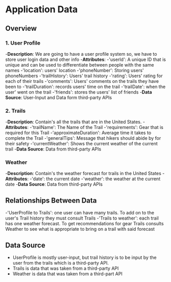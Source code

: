 # Application Data

## Overview
 
### 1. User Profile

-**Description**: We are going to have a user profile system so, we have to store user login data and other info
-**Attributes**:
    -'userId': A unique ID that is unique and can be used to differentiate between people with the same names
    -'location': users' location
    -'phoneNumber': Storing  users' phoneNumbers 
    -'trailHistory': Users' trail history
    -'rating': Users' rating for each of their trails
    -'comments': Users' comments on the trails they have been to
    -'trailDuration': records users' time on the trail
    -'trailDate': when the user' went on the trail
    -'friends': stores the users' list of friends
-**Data Source**: User-Input and Data form third-party APIs

### 2. Trails

-**Description**: Contain's all the trails that are in the United States.
-**Attributes**:
    -'trailName': The Name of the Trail
    -'requirements': Gear that is required for this Trail
    -'approximateDuration': Average time it takes to complete the Trail
    -'generalTips': Message that hikers should abide by for their safety
    -'currentWeather': Shows the current weather of the current trail
-**Data Source**: Data from third-party APIs

### Weather

-**Description**: Contain's the weather forecast for trails in the United States
-**Attributes**:
    -'date': the current date
    -'weather': the weather at the current date
-**Data Source**: Data from third-party APIs

## Relationships Between Data 
-'UserProfile to Trails': one user can have many trails. To add on to the user's Trail history they must consult Trails
-'Trails to weather': each trail has one weather forecast. To get recommendations for gear Trails consults Weather to see what is appropriate to bring on a trail with said forecast

## Data Source
 - UserProfile is mostly user-input, but trail history is to be input by the user from the trails which is a third-party API.
 - Trails is data that was taken from a third-party API
 - Weather is data that was taken from a third-part API

